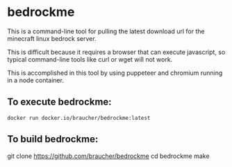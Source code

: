 # bedrockme

This is a command-line tool for pulling the latest download url for the
minecraft linux bedrock server.

This is difficult because it requires a browser that can execute javascript, so
typical command-line tools like curl or wget will not work.

This is accomplished in this tool by using puppeteer and chromium running in a
node container.

## To execute bedrockme:  
```
docker run docker.io/braucher/bedrockme:latest
```

## To build bedrockme:  
git clone https://github.com/braucher/bedrockme
cd bedrockme
make

